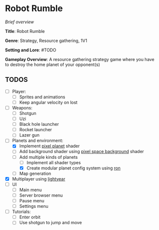 # Robot Rumble

_Brief overview_

**Title**: Robot Rumble

**Genre**: Strategy, Resource gathering, 1V1

**Setting and Lore**: #TODO

**Gameplay Overview**: A resource gathering strategy game where you have to destroy the home planet of your opponent(s)

## TODOS

- [ ] Player:
  - [ ] Sprites and animations
  - [ ] Keep angular velocity on lost
- [ ] Weapons:
  - [ ] Shotgun
  - [ ] Uzi
  - [ ] Black hole launcher
  - [ ] Rocket launcher
  - [ ] Lazer gun
- [ ] Planets and environment:
  - [x] Implement [pixel planet](https://deep-fold.itch.io/pixel-planet-generator) shader
  - [ ] Add background shader using [pixel space background](https://deep-fold.itch.io/space-background-generator) shader
  - [ ] Add multiple kinds of planets
    - [ ] Implement all shader types
    - [x] Create modular planet config system using [ron](https://github.com/ron-rs/ron)
  - [ ] Map generation
- [x] Multiplayer using [lightyear](https://docs.rs/lightyear)
- [ ] UI
  - [ ] Main menu
  - [ ] Server browser menu
  - [ ] Pause menu
  - [ ] Settings menu
- [ ] Tutorials:
  - [ ] Enter orbit
  - [ ] Use shotgun to jump and move
